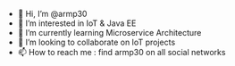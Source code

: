 - 👋 Hi, I’m @armp30
- 👀 I’m interested in IoT & Java EE
- 🌱 I’m currently learning Microservice Architecture
- 💞️ I’m looking to collaborate on IoT projects
- 📫 How to reach me : find armp30 on all social networks


